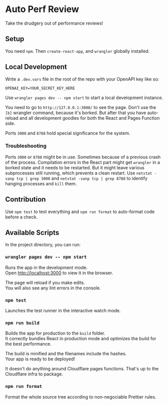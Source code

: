 # Auto Perf Review

Take the drudgery out of performance reviews!

## Setup

You need `npm`. Then `create-react-app`, and `wrangler` globally installed.

## Local Development

Write a `.dev.vars` file in the root of the repo with your OpenAPI key like so:

```text
OPENAI_KEY=YOUR_SECRET_KEY_HERE
```

Use `wrangler pages dev -- npm start` to start a local development instance.

You need to go to `http://127.0.0.1:3000/` to see the page. Don't use the `[b]`
wrangler command, because it's borked. But after that you have auto-reload and all
development goodies for both the React and Pages Function side.

Ports `3000` and `8788` hold special significance for the system.

### Troubleshooting

Ports `3000` or `8788` might be in use. Sometimes because of a previous crash of the
process. Compilation errors in the React part might get `wrangler` in a borked state and it
needs to be restarted. But it might leave various subprocesses still running, which prevents
a clean restart. Use `netstat -vanp tcp | grep 3000` and `netstat -vanp tcp | grep 8788` to
identify hanging processes and `kill` them.

## Contribution

Use `npm test` to test everything and `npm run format` to auto-format code before a check.

## Available Scripts

In the project directory, you can run:

### `wrangler pages dev -- npm start`

Runs the app in the development mode.\
Open [http://localhost:3000](http://localhost:3000) to view it in the browser.

The page will reload if you make edits.\
You will also see any lint errors in the console.

### `npm test`

Launches the test runner in the interactive watch mode.

### `npm run build`

Builds the app for production to the `build` folder.\
It correctly bundles React in production mode and optimizes the build for the best performance.

The build is minified and the filenames include the hashes.\
Your app is ready to be deployed!

It doesn't do anything around Cloudflare pages functions. That's up to the
Cloudflare infra to package.

### `npm run format`

Format the whole source tree according to non-negociable Prettier rules.
